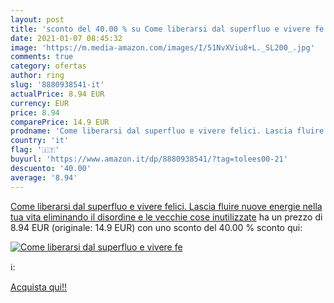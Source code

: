 ```yaml
---
layout: post
title: 'sconto del 40.00 % su Come liberarsi dal superfluo e vivere fe  '
date: 2021-01-07 08:45:32
image: 'https://m.media-amazon.com/images/I/51NvXViu8+L._SL200_.jpg'
comments: true
category: ofertas
author: ring
slug: '8880938541-it'
actualPrice: 8.94 EUR
currency: EUR
price: 8.94
comparePrice: 14.9 EUR
prodname: 'Come liberarsi dal superfluo e vivere felici. Lascia fluire nuove energie nella tua vita eliminando il disordine e le vecchie cose inutilizzate'
country: 'it'
flag: '🇮🇹'
buyurl: 'https://www.amazon.it/dp/8880938541/?tag=tolees00-21'
descuento: '40.00'
average: '8.94'
---
```


[Come liberarsi dal superfluo e vivere felici. Lascia fluire nuove energie nella tua vita eliminando il disordine e le vecchie cose inutilizzate](https://www.amazon.it/dp/8880938541/?tag=tolees00-21) ha un prezzo di 8.94 EUR (originale: 14.9 EUR) con uno sconto del 40.00 % sconto qui:

[![Come liberarsi dal superfluo e vivere fe](https://m.media-amazon.com/images/I/51NvXViu8+L._SL200_.jpg)](https://www.amazon.it/dp/8880938541/?tag=tolees00-21)

ℹ️:


[Acquista qui!!](https://www.amazon.it/dp/8880938541/?tag=tolees00-21)
